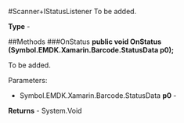 #Scanner+IStatusListener
To be added.

**Type** - 

##Methods
###OnStatus
**public void OnStatus (Symbol.EMDK.Xamarin.Barcode.StatusData p0);**

To be added.

Parameters: 

* Symbol.EMDK.Xamarin.Barcode.StatusData **p0** - 

**Returns** - System.Void



